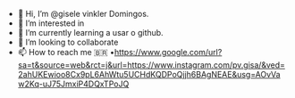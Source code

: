- 👋 Hi, I’m @gisele vinkler Domingos.
- 👀 I’m interested in 
- 🌱 I’m currently learning a usar o github.
- 💞️ I’m looking to collaborate 
- 📫 How to reach me 🇧🇷
•https://www.google.com/url?sa=t&source=web&rct=j&url=https://www.instagram.com/pv.gisa/&ved=2ahUKEwioo8Cx9pL6AhWtu5UCHdKQDPoQjjh6BAgNEAE&usg=AOvVaw2Kq-uJ75JmxiP4DQxTPoJQ
<!---
gisele17/gisele17 is a ✨ special ✨ repository because its `README.md` (this file) appears on your GitHub profile.
You can click the Preview link to take a look at your changes.
--->
